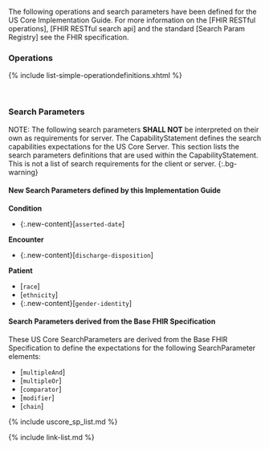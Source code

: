 
The following operations and search parameters have been defined for the US Core Implementation Guide.  For more information on the [FHIR RESTful operations], [FHIR RESTful search api] and the standard [Search Param Registry] see the FHIR specification.

### Operations

  {% include list-simple-operationdefinitions.xhtml %}

<br />

### Search Parameters

NOTE: The following search parameters **SHALL NOT** be interpreted on their own as requirements for server.  The CapabilityStatement defines the search capabilities expectations for the US Core Server. This section lists the search parameters definitions that are used within the CapabilityStatement.  This is not a list of search requirements for the client or server.
{:.bg-warning}

#### New Search Parameters defined by this Implementation Guide

**Condition**
- {:.new-content}[`asserted-date`]

**Encounter**
- {:.new-content}[`discharge-disposition`]

**Patient**
- [`race`]
- [`ethnicity`]
- {:.new-content}[`gender-identity`]


#### Search Parameters derived from the Base FHIR Specification

These US Core SearchParameters are derived from the Base FHIR Specification to define the expectations for the following SearchParameter elements:

- [`multipleAnd`]
- [`multipleOr`]
- [`comparator`]
- [`modifier`]
- [`chain`]

{% include uscore_sp_list.md %}

{% include link-list.md %}
